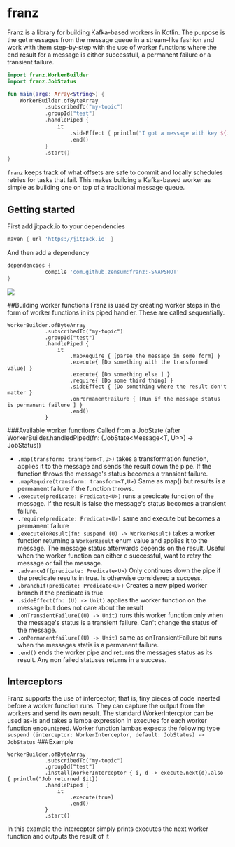 # franz

Franz is a library for building Kafka-based workers in Kotlin.
The purpose is the get messages from the message queue in a stream-like fashion and work with them step-by-step with the
use of worker functions where the end result for a message is either successfull, a permanent failure or a transient failure.

```kotlin
import franz.WorkerBuilder
import franz.JobStatus

fun main(args: Array<String>) {
    WorkerBuilder.ofByteArray
            .subscribedTo("my-topic")
            .groupId("test")
            .handlePiped {
                it
                    .sideEffect { println("I got a message with key ${it.key} containing ${value}") }
                    .end()
            }
            .start()
}
```

`franz` keeps track of what offsets are safe to commit and locally schedules retries for tasks that fail. This makes building a Kafka-based worker as simple as building one on top of a traditional message queue.

## Getting started

First add jitpack.io to your dependencies

``` gradle
maven { url 'https://jitpack.io' }
```

And then add a dependency

``` gradle
dependencies {
            compile 'com.github.zensum:franz:-SNAPSHOT'
}
```

[![](https://jitpack.io/v/zensum/franz.svg)](https://jitpack.io/#zensum/franz)

##Building worker functions
Franz is used by creating worker steps in the form of worker functions in its piped handler.
These are called sequentially.
```
WorkerBuilder.ofByteArray
            .subscribedTo("my-topic")
            .groupId("test")
            .handlePiped {
                it
                    .mapRequire { [parse the message in some form] }
                    .execute{ [Do something with the transformed value] }
                    .execute{ [Do something else ] }
                    .require{ [Do some third thing] }
                    .sideEffect { [Do something where the result don't matter }
                    .onPermanentFailure { [Run if the message status is permanent failure ] }
                    .end()
            }
```

###Available worker functions
Called from a JobState (after WorkerBuilder.handledPiped(fn: (JobState<Message<T, U>>) -> JobStatus))
* `.map(transform: transform<T,U>)` takes a transformation function, applies it to the message and sends the result down the pipe. If the function throws the message's status becomes a transient failure.
* `.mapRequire(transform: transform<T,U>)` Same as map() but results is a permanent failure if the function throws.
* `.execute(predicate: Predicate<U>)` runs a predicate function of the message. If the result is false the message's status becomes a transient failure.
* `.require(predicate: Predicate<U>)` same and execute but becomes a permanent failure 
* `.executeToResult(fn: suspend (U) -> WorkerResult)` takes a worker function returning a `WorkerResult` enum value and applies it to the message. The message status afterwards depends on the result. Useful when the worker function can either e successful, want to retry the message or fail the message.
* `.advanceIf(predicate: Predicate<U>)` Only continues down the pipe if the predicate results in true. Is otherwise considered a success.
* `.branchIf(predicate: Predicate<U>)` Creates a new piped worker branch if the predicate is true
* `.sideEffect(fn: (U) -> Unit)` applies the worker function on the message but does not care about the result
* `.onTransientFailure((U) -> Unit)` runs this worker function only when the message's status is a transient failure. Can't change the status of the message.
* `.onPermanentfailure((U) -> Unit)` same as onTransientFailure bit runs when the messages statis is a permanent failure.
* `.end()` ends the worker pipe and returns the messages status as its result. Any non failed statuses returns in a success.

## Interceptors
Franz supports the use of interceptor; that is, tiny pieces of code inserted before a worker function runs. They can capture the output from the workers and send its own result.
The standard WorkerIntercptor can be used as-is and takes a lamba expression in executes for each worker function encountered.
Worker function lambas expects the following type `suspend (interceptor: WorkerInterceptor, default: JobStatus) -> JobStatus`
###Example
```
WorkerBuilder.ofByteArray
            .subscribedTo("my-topic")
            .groupId("test")
            .install(WorkerInterceptor { i, d -> execute.next(d).also { println("Job returned $it})
            .handlePiped {
                it
                    .execute(true)
                    .end()
            }
            .start()

```
In this example the interceptor simply prints executes the next worker function and outputs the result of it